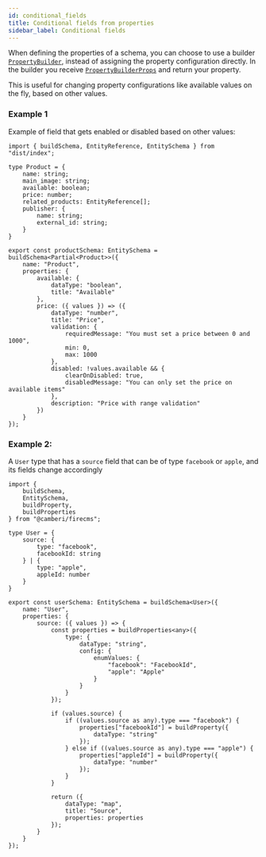 ```yaml
---
id: conditional_fields
title: Conditional fields from properties
sidebar_label: Conditional fields
---
```


When defining the properties of a schema, you can choose to use a builder
[`PropertyBuilder`](../api/types/propertybuilder.md), instead of assigning the
property configuration directly. In the builder you
receive [`PropertyBuilderProps`](../api/types/propertybuilderprops.md)
and return your property.

This is useful for changing property configurations like available values on the
fly, based on other values.

### Example 1

Example of field that gets enabled or disabled based on other values:

```tsx
import { buildSchema, EntityReference, EntitySchema } from "dist/index";

type Product = {
    name: string;
    main_image: string;
    available: boolean;
    price: number;
    related_products: EntityReference[];
    publisher: {
        name: string;
        external_id: string;
    }
}

export const productSchema: EntitySchema = buildSchema<Partial<Product>>({
    name: "Product",
    properties: {
        available: {
            dataType: "boolean",
            title: "Available"
        },
        price: ({ values }) => ({
            dataType: "number",
            title: "Price",
            validation: {
                requiredMessage: "You must set a price between 0 and 1000",
                min: 0,
                max: 1000
            },
            disabled: !values.available && {
                clearOnDisabled: true,
                disabledMessage: "You can only set the price on available items"
            },
            description: "Price with range validation"
        })
    }
});
```

### Example 2:

A `User` type that has a `source` field that can be of type `facebook`
or `apple`, and its fields change accordingly

```tsx
import {
    buildSchema,
    EntitySchema,
    buildProperty,
    buildProperties
} from "@camberi/firecms";

type User = {
    source: {
        type: "facebook",
        facebookId: string
    } | {
        type: "apple",
        appleId: number
    }
}

export const userSchema: EntitySchema = buildSchema<User>({
    name: "User",
    properties: {
        source: ({ values }) => {
            const properties = buildProperties<any>({
                type: {
                    dataType: "string",
                    config: {
                        enumValues: {
                            "facebook": "FacebookId",
                            "apple": "Apple"
                        }
                    }
                }
            });

            if (values.source) {
                if ((values.source as any).type === "facebook") {
                    properties["facebookId"] = buildProperty({
                        dataType: "string"
                    });
                } else if ((values.source as any).type === "apple") {
                    properties["appleId"] = buildProperty({
                        dataType: "number"
                    });
                }
            }

            return ({
                dataType: "map",
                title: "Source",
                properties: properties
            });
        }
    }
});

```
